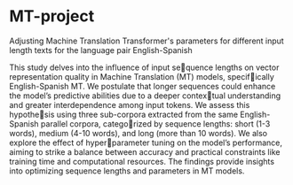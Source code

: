 # MT-project
Adjusting Machine Translation Transformer's parameters for different input length texts for the language pair English-Spanish

This study delves into the influence of input sequence lengths on vector representation quality
in Machine Translation (MT) models, specifically English-Spanish MT. We postulate that
longer sequences could enhance the model’s
predictive abilities due to a deeper contextual understanding and greater interdependence
among input tokens. We assess this hypothesis using three sub-corpora extracted from the
same English-Spanish parallel corpora, categorized by sequence lengths: short (1-3 words),
medium (4-10 words), and long (more than 10
words). We also explore the effect of hyperparameter tuning on the model’s performance,
aiming to strike a balance between accuracy
and practical constraints like training time and
computational resources. The findings provide
insights into optimizing sequence lengths and
parameters in MT models.

